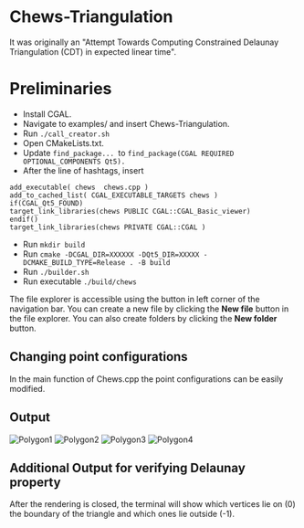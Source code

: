 # Chews-Triangulation

It was originally an "Attempt Towards Computing Constrained Delaunay Triangulation (CDT) in expected linear time".


# Preliminaries
 - Install CGAL.
 - Navigate to examples/ and insert Chews-Triangulation.
 - Run ```./call_creator.sh```
 - Open CMakeLists.txt.
 - Update ```find_package... ```to ```find_package(CGAL REQUIRED OPTIONAL_COMPONENTS Qt5).```
 - After the line of hashtags, insert 
```
add_executable( chews  chews.cpp )
add_to_cached_list( CGAL_EXECUTABLE_TARGETS chews )
if(CGAL_Qt5_FOUND)
target_link_libraries(chews PUBLIC CGAL::CGAL_Basic_viewer)
endif()
target_link_libraries(chews PRIVATE CGAL::CGAL )
```
 -  Run ```mkdir build```
 - Run ```cmake -DCGAL_DIR=XXXXXX -DQt5_DIR=XXXXX -DCMAKE_BUILD_TYPE=Release . -B build```
 -  Run ```./builder.sh```
 - Run executable ```./build/chews```
 

The file explorer is accessible using the button in left corner of the navigation bar. You can create a new file by clicking the **New file** button in the file explorer. You can also create folders by clicking the **New folder** button.

## Changing point configurations
In the main function of Chews.cpp the point configurations can be easily modified.

## Output
![Polygon1](img/polygon1)
![Polygon2](img/polygon2)
![Polygon3](img/polygon3)
![Polygon4](img/polygon4)

## Additional Output for verifying Delaunay property

After the rendering is closed, the terminal will show which vertices lie on (0) the boundary of the triangle and which ones lie outside (-1). 

